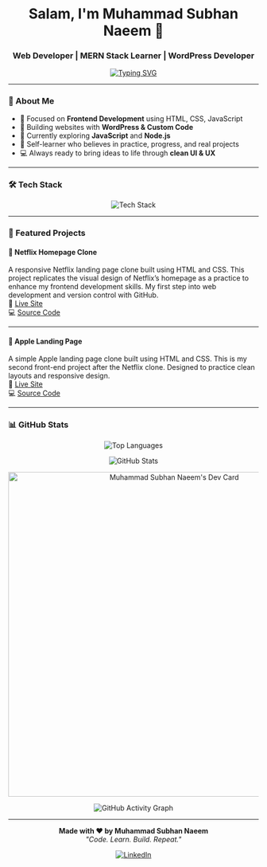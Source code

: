 <h1 align="center">Salam, I'm Muhammad Subhan Naeem 👋</h1>
<h3 align="center">Web Developer | MERN Stack Learner | WordPress Developer</h3>


<p align="center">
  <a href="https://git.io/typing-svg">
    <img src="https://readme-typing-svg.demolab.com/?font=Fira+Code&size=20&duration=3000&pause=1000&color=36BCF7&center=true&vCenter=true&width=600&height=45&lines=Clean+Code+%7C+Responsive+Designs+%7C+Real+Projects;Learning+JavaScript+and+Node.js+Now..." alt="Typing SVG" />
  </a>
</p>

---

### 🚀 About Me

- 🎯 Focused on **Frontend Development** using HTML, CSS, JavaScript
- 🔧 Building websites with **WordPress & Custom Code**
- 🌱 Currently exploring **JavaScript** and **Node.js**
- 🧠 Self-learner who believes in practice, progress, and real projects
- 💻 Always ready to bring ideas to life through **clean UI & UX**

---

### 🛠️ Tech Stack

<p align="center">
   <img src="https://skillicons.dev/icons?i=html,css,js,react,nodejs,express,mongodb,wordpress,git,github,vscode,bootstrap,tailwind" alt="Tech Stack" />
</p>

---

### 📌 Featured Projects

#### 🍿 Netflix Homepage Clone  
A responsive Netflix landing page clone built using HTML and CSS. This project replicates the visual design of Netflix’s homepage as a practice to enhance my frontend development skills. My first step into web development and version control with GitHub.<br>
🔗  [Live Site](https://clone-by-subhan.vercel.app/)  
💻  [Source Code](https://github.com/codebyheera/Netflix-Clone.git)

---

#### 📱 Apple Landing Page  
A simple Apple landing page clone built using HTML and CSS. This is my second front-end project after the Netflix clone. Designed to practice clean layouts and responsive design.<br>
🔗 [Live Site](https://apple-clone-by-subhan.vercel.app/) <br>
💻 [Source Code](https://github.com/codebyheera/Apple-Clone.git)

---

### 📊 GitHub Stats

<!-- Most Used Languages -->
<p align="center">
  <img src="https://github-readme-stats.vercel.app/api/top-langs/?username=codebyheera&layout=compact&langs_count=6&cache_seconds=86400" alt="Top Languages" />
</p>

<!-- GitHub Stats Card -->
<p align="center">
  <img src="https://github-readme-stats.vercel.app/api?username=codebyheera&show_icons=true&theme=default&hide_title=false&cache_seconds=86400" alt="GitHub Stats" />
</p>

<p align="center">
  <a href="https://app.daily.dev/muhammadsubhannaeem">
    <img src="https://api.daily.dev/devcards/v2/XMkMtwKJqMCQD2gEpkRq6.png?type=wide&r=zp2" width="652" alt="Muhammad Subhan Naeem's Dev Card"/>
  </a>
</p>

<!-- GitHub Activity Graph (separate domain) -->
<p align="center">
  <img src="https://github-readme-activity-graph.vercel.app/graph?username=codebyheera&theme=light&area=true&hide_border=true&cache_seconds=86400" alt="GitHub Activity Graph"  />
</p>

---

<p align="center">
  <strong>Made with ❤️ by Muhammad Subhan Naeem</strong><br>
  <em>"Code. Learn. Build. Repeat."</em>
</p>
<p align="center">
  <a href="https://www.linkedin.com/in/muhammad-subhan-naeem/" target="_blank">
    <img src="https://img.shields.io/badge/LinkedIn-Connect-blue?style=for-the-badge&logo=linkedin" alt="LinkedIn">
  </a>
</p>



